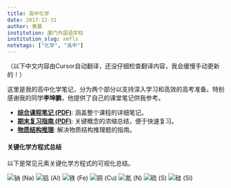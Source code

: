 ```yaml
---
title: 高中化学
date: 2017-12-31
author: 黄晨
institution: 厦门外国语学校
institution_slug: xmfls
notetags: ["化学", "高中"]
---
```


（以下中文内容由Cursor自动翻译，还没仔细检查翻译内容，我会缓慢手动更新的！）

这里是我的高中化学笔记，分为两个部分以支持深入学习和高效的高考准备。特别感谢我的同学**李坤鹏**，他提供了自己的课堂笔记供我参考。

- [**综合课程笔记 (PDF)**](/notes/high-school-chemistry/pdf/chemistry.pdf): 涵盖整个课程的详细笔记。
- [**期末复习指南 (PDF)**](/notes/high-school-chemistry/pdf/chemistry-review.pdf): 关键概念的浓缩总结，便于快速复习。
- [**物质结构推理**](/notes/high-school-chemistry/pdf/reasoning.pdf): 解决物质结构推理题的指南。

#### 关键化学方程式总结

以下是常见元素关键化学方程式的可视化总结。

![钠 (Na)](./images/equations-Na.jpeg)
![铝 (Al)](./images/equations-Al.jpeg)
![铁 (Fe)](./images/equations-Fe.jpeg)
![铜 (Cu)](./images/equations-Cu.jpeg)
![氮 (N)](./images/equations-N.jpeg)
![硫 (S)](./images/equations-S.jpeg)
![硅 (Si)](./images/equations-Si.jpeg)
